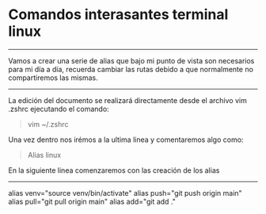 #  Comandos interasantes terminal linux

------------

Vamos a crear una serie de alias que bajo mi punto de vista son necesarios para mi día a día, recuerda cambiar las rutas debido a que normalmente no compartiremos las mismas. 

------------

La edición del documento se realizará directamente desde el archivo vim .zshrc ejecutando el comando: 

> vim ~/.zshrc  

Una vez dentro nos irémos a la ultima linea y comentaremos algo como: 

> Alias linux

En la siguiente linea comenzaremos con las creación de los alias

------------

alias venv="source venv/bin/activate"
alias push="git push origin main"
alias pull="git pull origin main"
alias add="git add ."